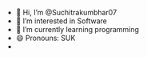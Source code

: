 - 👋 Hi, I’m @Suchitrakumbhar07
- 👀 I’m interested in Software
- 🌱 I’m currently learning programming
- 😄 Pronouns: SUK
- 

<!---
Suchitrakumbhar07/Suchitrakumbhar07 is a ✨ special ✨ repository because its `README.md` (this file) appears on your GitHub profile.
You can click the Preview link to take a look at your changes.
--->
